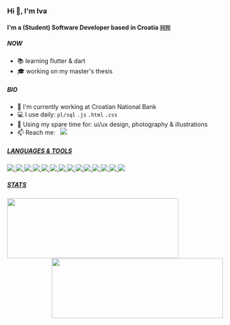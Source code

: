### Hi 👋, I'm Iva

#### I'm a (Student) Software Developer based in Croatia :croatia:

##### NOW
- :books: learning flutter & dart
- :mortar_board: working on my master's thesis

##### BIO
- 🏦 I'm currently working at Croatian National Bank
- 💻 I use daily: `pl/sql` `.js` `.html` `.css`
- 🎨 Using my spare time for: ui/ux design, photography & illustrations
- 📫 Reach me: &nbsp; <a href="https://www.linkedin.com/in/iva-papac-639536197/"><img src="https://img.shields.io/badge/linkedin-0077B5.svg?style=flat&logo=linkedin&logoColor=white"/>

##### LANGUAGES & TOOLS
  <p>
    <img src="https://img.shields.io/badge/HTML5-E34F26?style=flat&logo=html5&logoColor=white"/>
    <img src="https://img.shields.io/badge/CSS3-1572B6?style=flat&logo=css3&logoColor=white"/>
    <img src="https://img.shields.io/badge/JavaScript-F7DF1E?style=flate&logo=javascript&logoColor=black"/>
    <img src="https://img.shields.io/badge/React-20232A?style=flat&logo=react&logoColor=61DAFB"/>
    <img src="https://img.shields.io/badge/Material--UI-0081CB?style=flat&logo=material-ui&logoColor=white"/>
    <img src="https://img.shields.io/badge/Redux-593D88?style=flat&logo=redux&logoColor=white"/>
    <img src="https://img.shields.io/badge/Node.js-43853D?style=flat&logo=node.js&logoColor=white"/>
    <img src="https://img.shields.io/badge/Express.js-404D59?style=flat"/>
    <img src="https://img.shields.io/badge/Java-ED8B00?style=flat&logo=java&logoColor=white"/>
    <img src="https://img.shields.io/badge/Kotlin-0095D5?&style=flat&logo=kotlin&logoColor=white"/>
    <img src="https://img.shields.io/badge/Flutter-02569B?style=flat&logo=flutter&logoColor=white"/>
    <img src="https://img.shields.io/badge/Dart-0175C2?style=flat&logo=dart&logoColor=white"/>
    <img src="https://img.shields.io/badge/PostgreSQL-316192?style=flat&logo=postgresql&logoColor=white"/>
    <img src="https://img.shields.io/badge/MongoDB-4EA94B?style=flat&logo=mongodb&logoColor=white"/>
  </p>

##### STATS
<p>
  <img align="left" height="140" width="400" src="https://github-readme-stats.vercel.app/api?username=ivapapac&count_private=true&show_icons=true&theme=default&hide_border=true&line_height=20&show_owner=true&bg_color=ffffff00"/>
  <img align="right" height="140" width="400" src="https://github-readme-stats.vercel.app/api/top-langs/?username=ivapapac&layout=compact&langs_count=3&theme=default&hide_border=true&bg_color=ffffff00"
</p>
